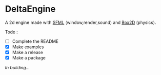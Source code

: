 # DeltaEngine
A 2d engine made with [SFML](https://www.sfml-dev.org/) (window,render,sound) and [Box2D](https://box2d.org/) (physics).

Todo :
- [ ] Complete the README
- [x] Make examples
- [x] Make a release
- [x] Make a package

*In building...*
